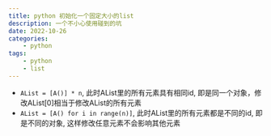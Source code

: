 ```yaml
---
title: python 初始化一个固定大小的list
description: 一个不小心使用碰到的坑
date: 2022-10-26
categories:
    - python
tags:
    - python
    - list
---
```


* ```AList = [A()] * n```, 此时AList里的所有元素具有相同id, 即是同一个对象，修改AList[0]相当于修改AList的所有元素
* ```AList = [A() for i in range(n)]```, 此时AList里的所有元素都是不同的id, 即是不同的对象, 这样修改任意元素不会影响其他元素
